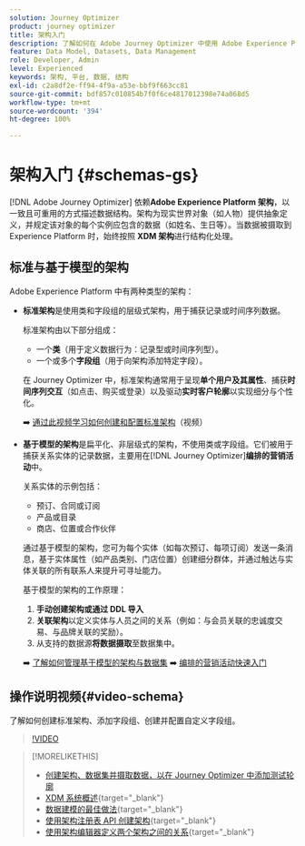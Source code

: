 ```yaml
---
solution: Journey Optimizer
product: journey optimizer
title: 架构入门
description: 了解如何在 Adobe Journey Optimizer 中使用 Adobe Experience Platform 架构
feature: Data Model, Datasets, Data Management
role: Developer, Admin
level: Experienced
keywords: 架构, 平台, 数据, 结构
exl-id: c2a8df2e-ff94-4f9a-a53e-bbf9f663cc81
source-git-commit: bdf857c010854b7f0f6ce4817012398e74a068d5
workflow-type: tm+mt
source-wordcount: '394'
ht-degree: 100%

---
```


# 架构入门 {#schemas-gs}

[!DNL Adobe Journey Optimizer] 依赖&#x200B;**Adobe Experience Platform 架构**，以一致且可重用的方式描述数据结构。架构为现实世界对象（如人物）提供抽象定义，并规定该对象的每个实例应包含的数据（如姓名、生日等）。当数据被摄取到 Experience Platform 时，始终按照 **XDM 架构**&#x200B;进行结构化处理。

## 标准与基于模型的架构

Adobe Experience Platform 中有两种类型的架构：

* **标准架构**&#x200B;是使用类和字段组的层级式架构，用于捕获记录或时间序列数据。

  标准架构由以下部分组成：

   * 一个&#x200B;**类**（用于定义数据行为：记录型或时间序列型）。
   * 一个或多个&#x200B;**字段组**（用于向架构添加特定字段）。

  在 Journey Optimizer 中，标准架构通常用于呈现&#x200B;**单个用户及其属性**、捕获&#x200B;**时间序列交互**（如点击、购买或登录）以及驱动&#x200B;**实时客户轮廓**&#x200B;以实现细分与个性化。

  ➡️ [通过此视频学习如何创建和配置标准架构](#video-schema)（视频）

* **基于模型的架构**&#x200B;是扁平化、非层级式的架构，不使用类或字段组。它们被用于捕获关系实体的记录数据，主要用在[!DNL Journey Optimizer]**编排的营销活动**&#x200B;中。

  关系实体的示例包括：
   * 预订、合同或订阅
   * 产品或目录
   * 商店、位置或合作伙伴

  通过基于模型的架构，您可为每个实体（如每次预订、每项订阅）发送一条消息，基于实体属性（如产品类别、门店位置）创建细分群体，并通过触达与实体关联的所有联系人来提升可寻址能力。

  基于模型的架构的工作原理：

   1. **手动创建架构或通过 DDL 导入**
   1. **关联架构**&#x200B;以定义实体与人员之间的关系（例如：与会员关联的忠诚度交易、与品牌关联的奖励）。
   1. 从支持的数据源&#x200B;**将数据摄取**&#x200B;至数据集中。

  ➡️ [了解如何管理基于模型的架构与数据集](../orchestrated/gs-schemas.md)
➡️ [编排的营销活动快速入门](../orchestrated/gs-schemas.md)

## 操作说明视频{#video-schema}

了解如何创建标准架构、添加字段组、创建并配置自定义字段组。

>[!VIDEO](https://video.tv.adobe.com/v/334461?quality=12)

>[!MORELIKETHIS]
>
>* [创建架构、数据集并摄取数据，以在 Journey Optimizer 中添加测试轮廓](../audience/creating-test-profiles.md)
>* [XDM 系统概述](https://experienceleague.adobe.com/docs/experience-platform/xdm/home.html?lang=zh-Hans){target="_blank"}
>* [数据建模的最佳做法](https://experienceleague.adobe.com/docs/experience-platform/xdm/schema/best-practices.html?lang=zh-Hans){target="_blank"}
>* [使用架构注册表 API 创建架构](https://experienceleague.adobe.com/docs/experience-platform/xdm/tutorials/create-schema-api.html?lang=zh-Hans){target="_blank"}
>* [使用架构编辑器定义两个架构之间的关系](https://experienceleague.adobe.com/docs/experience-platform/xdm/tutorials/relationship-ui.html?lang=zh-Hans){target="_blank"}
